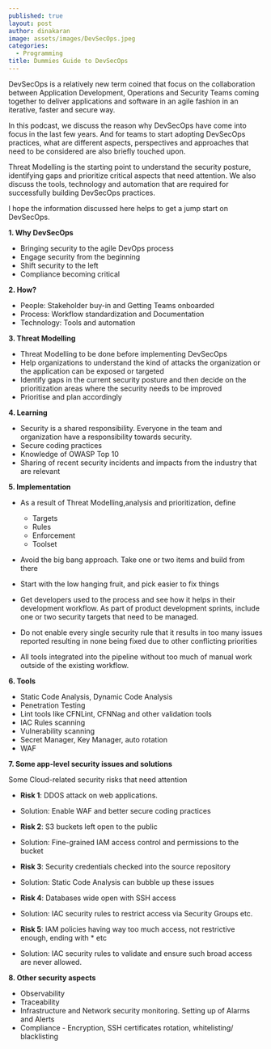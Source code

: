 ```yaml
---
published: true
layout: post
author: dinakaran
image: assets/images/DevSecOps.jpeg
categories:
  - Programming
title: Dummies Guide to DevSecOps
---
```

DevSecOps is a relatively new term coined that focus on the collaboration between Application Development, Operations and Security Teams coming together to deliver applications and software in an agile fashion in an iterative, faster and secure way.

In this podcast, we discuss the reason why DevSecOps have come into focus in the last few years. And for teams to start adopting DevSecOps practices, what are different aspects, perspectives and approaches that need to be considered are also briefly touched upon. 

Threat Modelling is the starting point to understand the security posture, identifying gaps and prioritize critical aspects that need attention. We also discuss the tools, technology and automation that are required for successfully building DevSecOps practices.

I hope the information discussed here helps to get a jump start on DevSecOps.


**1. Why DevSecOps**

- Bringing security to the agile DevOps process 
- Engage security from the beginning
- Shift security to the left
- Compliance becoming critical

**2. How?**

- People: Stakeholder buy-in and Getting Teams onboarded 
- Process: Workflow standardization and Documentation
- Technology: Tools and automation


**3. Threat Modelling**

- Threat Modelling to be done before implementing DevSecOps
- Help organizations to understand the kind of attacks the organization or the application can be exposed or targeted 
- Identify gaps in the current security posture and then decide on the prioritization areas where the security needs to be improved
- Prioritise and plan accordingly


**4. Learning** 

- Security is a shared responsibility. Everyone in the team and organization have a  responsibility towards security. 
- Secure coding practices 
- Knowledge of OWASP Top 10
- Sharing of recent security incidents and impacts from the industry that are  relevant


**5. Implementation**

- As a result of Threat Modelling,analysis and prioritization, define 
  - Targets
  - Rules
  - Enforcement
  - Toolset

- Avoid the big bang approach. Take one or two items and build from there
- Start with the low hanging fruit, and pick easier to fix things
- Get developers used to the process and see how it helps in their development workflow. As part of product development sprints, include one or two security targets that need to be managed. 
- Do not enable every single security rule that it results in too many issues reported resulting in none being fixed due to other conflicting priorities
- All tools integrated into the pipeline without too much of manual work outside of the existing workflow.


**6. Tools**

- Static Code Analysis, Dynamic Code Analysis
- Penetration Testing
- Lint tools like CFNLint, CFNNag and other validation tools 
- IAC Rules scanning
- Vulnerability scanning
- Secret Manager, Key Manager, auto rotation 
- WAF


**7. Some app-level security issues and solutions**

Some Cloud-related security risks that need  attention 

- **Risk 1**:   DDOS attack on web applications.
-    Solution:  Enable WAF and better secure coding practices

- **Risk 2**:   S3 buckets left open to the public
-    Solution:  Fine-grained IAM access control and permissions to the bucket 

-  **Risk 3**:  Security credentials checked into the source repository
-    Solution:  Static Code Analysis can bubble up these issues

-  **Risk 4**:   Databases wide open with SSH access 
-    Solution:   IAC security rules to restrict access via Security Groups etc.

-  **Risk 5**: IAM policies having way too much access, not restrictive enough, ending with * etc
-    Solution:  IAC security rules to validate and ensure such broad access are never allowed.




**8. Other security aspects**
- Observability
- Traceability 
- Infrastructure and Network security monitoring. Setting up of Alarms and Alerts
- Compliance - Encryption, SSH certificates rotation, whitelisting/ blacklisting

